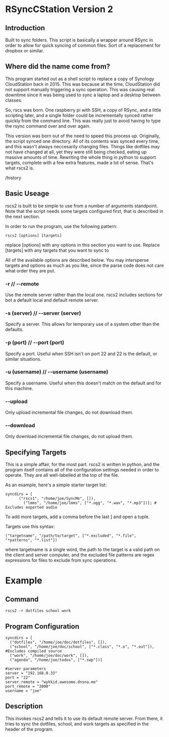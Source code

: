 # RSyncCStation Version 2
## Introduction
Built to sync folders. This script is basically a wrapper around RSync in order to allow for quick syncing of common files. Sort of a replacement for dropbox or similar.
## Where did the name come from?
This program started out as a shell script to replace a copy of Synology CloudStation back in 2015. This was because at the time, CloudStation did not support manually triggering a sync operation. This was causing real downtime since it was being used to sync a laptop and a desktop between classes.

So, rscs was born. One raspberry pi with SSH, a copy of RSync, and a little scripting later, and a single folder could be incrementally synced rather quickly from the command line. This was really just to avoid having to type the rsync command over and over again.

This version was born out of the need to speed this process up. Originally, the script synced one directory. All of its contents was synced every time, and this wasn't always neccesarily changing files. Things like dotfiles may not have changed at all, yet they were still being checked, eating up massive amounts of time. Rewriting the whole thing in python to support targets, complete with a few extra features, made a lot of sense. That's what rscs2 is.

/history
## Basic Useage
rscs2 is built to be simple to use from a number of arguments standpoint. Note that the script needs some targets configured first, that is described in the next section.

In order to run the program, use the following pattern:

    rscs2 [options] [targets]

replace [options] with any options in this section you want to use. Replace [targets] with any targets that you want to sync to

All of the available options are described below. You may intersperse targets and options as much as you like, since the parse code does not care what order they are put.

### -r // --remote
Use the remote server rather than the local one. rscs2 includes sections for bot a default local and default remote server.

### -s (server) // --server (server)
Specify a server. This allows for temporary use of a system other than the defaults.

### -p (port) // --port (port)
Specify a port. Useful when SSH isn't on port 22 and 22 is the default, or similar situations.

### -u (username) // --username (username)
Specify a username. Useful when this doesn't match on the default and for this machine.

### --upload
Only upload incremental file changes, do not download them.

### --download
Only download incremental file changes, do not upload them.

## Specifying Targets
This is a simple affair, for the most part. rscs2 is written in python, and the program itself contains all of the configuration settings needed in order to operate. They are all well-labelled at the top of the file.

As an example, here's a simple starter target list:

    syncdirs = [
		  ("rscs1", "/home/joe/SyncMe", []),
		    ("lmms", "/home/joe/lmms", ["*.ogg", "*.wav", "*.mp3"])]; # Excludes exported audio

To add more targets, add a comma before the last ] and open a tuple.

Targets use this syntax:

    ("targetname", "/path/to/target", ["*.excluded", "*.file", "*patterns", "*.list"])

where targetname is a single word, the path to the target is a valid path on the client and server computer, and the excluded file patterns are regex expressions for files to exclude from sync operations.

# Example
## Command

    rscs2 -r dotfiles school work

## Program Configuration

	syncdirs = [
	  ("dotfiles", "/home/joe/doc/dotfiles", []),
	  ("school", "/home/joe/doc/school", ["*.class", "*.o", "*.out"]), #Excludes compiled source
	  ("work", "/home/joe/doc/work", []),
	  ("agenda", "/home/joe/todos", ["*.swp"])]

    #server parameters
	server = "192.168.0.33"
	port = "22"
	server_remote = "wykkid.awesome.dnsna.me"
	port_remote = "2000"
	username = "joe"

## Description
This invokes rscs2 and tells it to use its default remote server. From there, it tries to sync the dotfiles, school, and work targets as specified in the header of the program.
